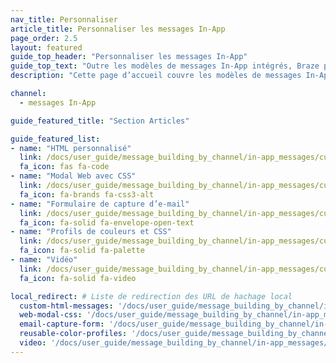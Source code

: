 ```yaml
---
nav_title: Personnaliser
article_title: Personnaliser les messages In-App
page_order: 2.5
layout: featured
guide_top_header: "Personnaliser les messages In-App"
guide_top_text: "Outre les modèles de messages In-App intégrés, Braze propose des modèles personnalisés qui acceptent de l’HTML personnalisé, des modaux avec CSS personnalisé, des vidéos, etc. Consultez les articles suivants pour plus de détails."
description: "Cette page d’accueil couvre les modèles de messages In-App personnalisés qui acceptent de l’HTML personnalisé, des modaux avec CSS personnalisé, des vidéos, etc."

channel:
  - messages In-App

guide_featured_title: "Section Articles"

guide_featured_list:
- name: "HTML personnalisé"
  link: /docs/user_guide/message_building_by_channel/in-app_messages/customize/html_in-app_messages/
  fa_icon: fas fa-code
- name: "Modal Web avec CSS"
  link: /docs/user_guide/message_building_by_channel/in-app_messages/customize/modal_with_css/
  fa_icon: fa-brands fa-css3-alt
- name: "Formulaire de capture d’e-mail"
  link: /docs/user_guide/message_building_by_channel/in-app_messages/customize/email_capture_form/
  fa_icon: fa-solid fa-envelope-open-text
- name: "Profils de couleurs et CSS"
  link: /docs/user_guide/message_building_by_channel/in-app_messages/customize/color_profiles_and_css/
  fa_icon: fa-solid fa-palette
- name: "Vidéo"
  link: /docs/user_guide/message_building_by_channel/in-app_messages/customize/video/
  fa_icon: fa-solid fa-video

local_redirect: # Liste de redirection des URL de hachage local
  custom-html-messages: '/docs/user_guide/message_building_by_channel/in-app_messages/customize/html_in-app_messages/'
  web-modal-css: '/docs/user_guide/message_building_by_channel/in-app_messages/customize/modal_with_css'
  email-capture-form: '/docs/user_guide/message_building_by_channel/in-app_messages/customize/email_capture_form/'
  reusable-color-profiles: '/docs/user_guide/message_building_by_channel/in-app_messages/customize/color_profiles_and_css/'
  video: '/docs/user_guide/message_building_by_channel/in-app_messages/customize/video'
---
```

<br><br>